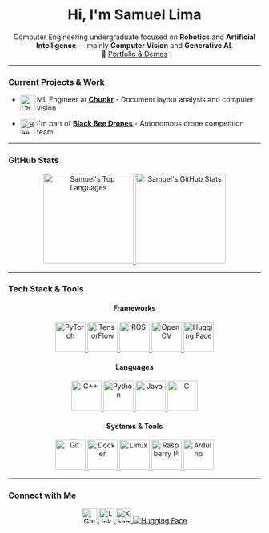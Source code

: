 <h1 align="center">Hi, I'm Samuel Lima </h1>

<p align="center">
  Computer Engineering undergraduate focused on <strong>Robotics</strong> and <strong>Artificial Intelligence</strong> — mainly <strong>Computer Vision</strong> and <strong>Generative AI</strong>.
  <br/>
  🔗 <a href="https://samuellimabraz.github.io/">Portfolio & Demos</a>
</p>

---

### **Current Projects & Work**

- <img align="left" width="30" height="30" src="https://bookface-images.s3.amazonaws.com/small_logos/ffe9932f4d6740487e7b3320b9175eda342b80a4.png" alt="Chunkr"> ML Engineer at [**Chunkr**](https://chunkr.ai/) - Document layout analysis and computer vision  
  
- <img align="left" width="30" height="30" src="https://images.emojiterra.com/google/noto-emoji/unicode-15/animated/1f41d.gif" alt="Bee"> I'm part of [**Black Bee Drones**](https://www.instagram.com/blackbeedrones?utm_source=ig_web_button_share_sheet&igsh=ZDNlZDc0MzIxNw==) - Autonomous drone competition team

---

### **GitHub Stats**

<div align="center">
  <a href="https://github.com/samuellimabraz">
    <img height="180" src="https://github-readme-stats.vercel.app/api/top-langs/?username=samuellimabraz&theme=tokyonight&layout=compact&hide=css,cmake&hide_progress=true" alt="Samuel's Top Languages" />
  </a>
  <a href="https://github.com/samuellimabraz">
    <img height="180" src="https://github-readme-stats.vercel.app/api?username=samuellimabraz&show_icons=true&theme=tokyonight&layout=compact&card_width=320&rank_icon=github&count_private=true" alt="Samuel's GitHub Stats" />
  </a>
</div>

---

### **Tech Stack & Tools**

<div align="center">
  <h4><strong>Frameworks</strong></h4>
  <p>
    <a href="https://pytorch.org/">
      <img src="https://skillicons.dev/icons?i=pytorch&theme=dark" alt="PyTorch" width="60" height="60"/>
    </a>
    <a href="https://www.tensorflow.org/">
      <img src="https://skillicons.dev/icons?i=tensorflow&theme=dark" alt="TensorFlow" width="60" height="60"/>
    </a>
    <a href="https://www.ros.org/">
      <img src="https://skillicons.dev/icons?i=ros&theme=dark" alt="ROS" width="60" height="60"/>
    </a>
    <a href="https://opencv.org/">
      <img src="https://skillicons.dev/icons?i=opencv&theme=dark" alt="OpenCV" width="60" height="60"/>
    </a>
    <a href="https://huggingface.co/">
      <img src="https://huggingface.co/front/assets/huggingface_logo-noborder.svg" alt="Hugging Face" width="60" height="60"/>
    </a>
  </p>

  <h4><strong>Languages</strong></h4>
  <p>
    <a href="https://www.cplusplus.com/">
      <img src="https://skillicons.dev/icons?i=cpp&theme=dark" alt="C++" width="60" height="60"/>
    </a>
    <a href="https://www.python.org/">
      <img src="https://skillicons.dev/icons?i=python&theme=dark" alt="Python" width="60" height="60"/>
    </a>
    <a href="https://www.java.com/">
      <img src="https://skillicons.dev/icons?i=java&theme=dark" alt="Java" width="60" height="60"/>
    </a>
    <a href="https://www.open-std.org/jtc1/sc22/wg14/">
      <img src="https://skillicons.dev/icons?i=c&theme=dark" alt="C" width="60" height="60"/>
    </a>
  </p>

  <h4><strong>Systems & Tools</strong></h4>
  <p>
    <a href="https://git-scm.com/">
      <img src="https://skillicons.dev/icons?i=git&theme=dark" alt="Git" width="60" height="60"/>
    </a>
    <a href="https://www.docker.com/">
      <img src="https://skillicons.dev/icons?i=docker&theme=dark" alt="Docker" width="60" height="60"/>
    </a>
    <a href="https://www.kernel.org/">
      <img src="https://skillicons.dev/icons?i=linux&theme=dark" alt="Linux" width="60" height="60"/>
    </a>
    <a href="https://www.raspberrypi.org/">
      <img src="https://skillicons.dev/icons?i=raspberrypi&theme=dark" alt="Raspberry Pi" width="60" height="60"/>
    </a>
    <a href="https://www.arduino.cc/">
      <img src="https://skillicons.dev/icons?i=arduino&theme=dark" alt="Arduino" width="60" height="60"/>
    </a>
  </p>
</div>

---

### **Connect with Me**

<p align="center">
  <a href="mailto:contato.samuellimabraz@gmail.com">
    <img height="30" src="https://img.shields.io/badge/-Gmail-%23333?style=for-the-badge&logo=gmail&logoColor=white" alt="Gmail">
  </a>
  
  <a href="https://www.linkedin.com/in/samuel-lima-braz/">
    <img height="30" src="https://img.shields.io/static/v1?message=LinkedIn&logo=linkedin&label=&color=0077B5&logoColor=white&style=for-the-badge" alt="LinkedIn">
  </a>

  <a href="https://www.kaggle.com/samuellimabraz">
    <img height="30" src="https://img.shields.io/badge/-Kaggle-20BEFF?style=for-the-badge&labelColor=20BEFF&logo=kaggle&logoColor=white" alt="Kaggle">
  </a>

  <a href="https://huggingface.co/samuellimabraz">
    <img src="https://img.shields.io/badge/Hugging%20Face-FFD21E?style=for-the-badge&logo=huggingface&logoColor=fff" alt="Hugging Face">
  </a>
</p>
